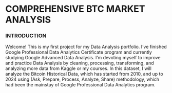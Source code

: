 # COMPREHENSIVE BTC MARKET ANALYSIS

### INTRODUCTION

Welcome!
This is my first project for my Data Analysis portfolio. I’ve finished Google Professional Data Analytics Certificate program and currently studying Google Advanced Data Analysis. I’m devoting myself to improve and practice Data Analysis by cleaning, processing, transforming, and analyzing more data from Kaggle or my courses. In this dataset, I will analyze the Bitcoin Historical Data, which has started from 2010, and up to 2024 using (Ask, Prepare, Process, Analyze, Share) methodology, which had been the mainstay of Google Professional Data Analytics program.


